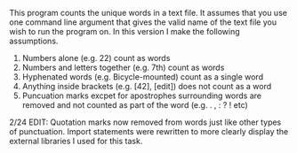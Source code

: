 This program counts the unique words in a text file.  It assumes that you use one command line argument that gives the valid name of the text file you wish to run the program on.  In this version I make the following assumptions.
1. Numbers alone (e.g. 22) count as words
2. Numbers and letters together (e.g. 7th) count as words
3. Hyphenated words (e.g. Bicycle-mounted) count as a single word
4. Anything inside brackets (e.g. [42], [edit]) does not count as a word
5. Puncuation marks excpet for apostrophes surrounding words are removed and not counted as part of the word (e.g. . , : ? ! etc)

2/24 EDIT: Quotation marks now removed from words just like other types of punctuation.  Import statements were rewritten to more clearly display the external libraries I used for this task.
